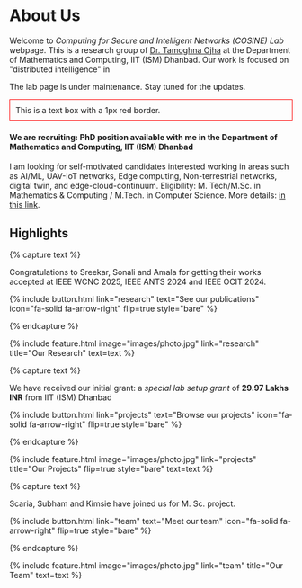 ---
---

# About Us

Welcome to _Computing for Secure and Intelligent Networks (COSINE) Lab_ webpage. This is a research group of [Dr. Tamoghna Ojha](https://people.iitism.ac.in/~tamoghnaojha/) at the Department of Mathematics and Computing, IIT (ISM) Dhanbad. Our work is focused on "distributed intelligence" in 

The lab page is under maintenance. Stay tuned for the updates.

<div style="border: 1px solid red; padding: 10px;">
This is a text box with a 1px red border.
</div>


#### We are recruiting: PhD position available with me in the Department of Mathematics and Computing, IIT (ISM) Dhanbad
I am looking for self-motivated candidates interested working in areas such as AI/ML, UAV-IoT networks, Edge computing, Non-terrestrial networks, digital twin, and edge-cloud-continuum. Eligibility: M. Tech/M.Sc. in Mathematics & Computing / M.Tech. in Computer Science. More details: [in this link](https://admission.iitism.ac.in/index.php/admission/phd/add_phd/home).


## Highlights

{% capture text %}

Congratulations to Sreekar, Sonali and Amala for getting their works accepted at IEEE WCNC 2025, IEEE ANTS 2024 and IEEE OCIT 2024.

{%
  include button.html
  link="research"
  text="See our publications"
  icon="fa-solid fa-arrow-right"
  flip=true
  style="bare"
%}

{% endcapture %}

{%
  include feature.html
  image="images/photo.jpg"
  link="research"
  title="Our Research"
  text=text
%}

{% capture text %}

We have received our initial grant: a _special lab setup grant_ of **29.97 Lakhs INR** from IIT (ISM) Dhanbad

{%
  include button.html
  link="projects"
  text="Browse our projects"
  icon="fa-solid fa-arrow-right"
  flip=true
  style="bare"
%}

{% endcapture %}

{%
  include feature.html
  image="images/photo.jpg"
  link="projects"
  title="Our Projects"
  flip=true
  style="bare"
  text=text
%}

{% capture text %}

Scaria, Subham and Kimsie have joined us for M. Sc. project.

{%
  include button.html
  link="team"
  text="Meet our team"
  icon="fa-solid fa-arrow-right"
  flip=true
  style="bare"
%}

{% endcapture %}

{%
  include feature.html
  image="images/photo.jpg"
  link="team"
  title="Our Team"
  text=text
%}
